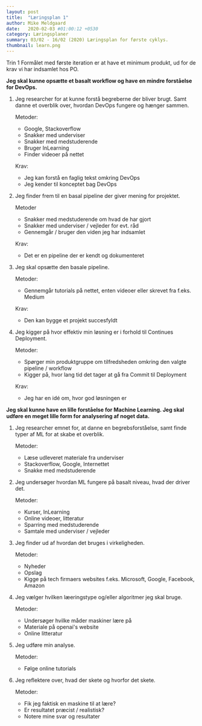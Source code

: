 ```yaml
---
layout: post
title:  "Læringsplan 1"
author: Mike Meldgaard
date:   2020-02-03 #01:00:12 +0530
category: Læringsplaner
summary: 03/02 - 16/02 (2020) Læringsplan for første cyklys.
thumbnail: learn.png
---
```

Trin 1
Formålet med første iteration er at have et minimum produkt, ud for de krav vi har indsamlet hos PO.

**Jeg skal kunne opsætte et basalt workflow og have en mindre forståelse for DevOps.**
1. Jeg researcher for at kunne forstå begreberne der bliver brugt. Samt danne et overblik over, hvordan DevOps fungere og hænger sammen.

    Metoder:
      - Google, Stackoverflow
      - Snakker med underviser
      - Snakker med medstuderende
      - Bruger InLearning
      - Finder videoer på nettet

    Krav:
      - Jeg kan forstå en faglig tekst omkring DevOps
      - Jeg kender til konceptet bag DevOps

2. Jeg finder frem til en basal pipeline der giver mening for projektet.

    Metoder
    - Snakker med medstuderende om hvad de har gjort
    - Snakker med underviser / vejleder for evt. råd
    - Gennemgår / bruger den viden jeg har indsamlet

    Krav:
    - Det er en pipeline der er kendt og dokumenteret

3. Jeg skal opsætte den basale pipeline.

    Metoder:
    - Gennemgår tutorials på nettet, enten videoer eller skrevet fra f.eks. Medium

    Krav:
    - Den kan bygge et projekt succesfyldt

4. Jeg kigger på hvor effektiv min løsning er i forhold til Continues Deployment.<br>

    Metoder:
    - Spørger min produktgruppe om tilfredsheden omkring den valgte pipeline / workflow
    - Kigger på, hvor lang tid det tager at gå fra Commit til Deployment

    Krav:
    - Jeg har en idé om, hvor god løsningen er

**Jeg skal kunne have en lille forståelse for Machine Learning. Jeg skal udføre en meget lille form for analysering af noget data.**
1. Jeg researcher emnet for, at danne en begrebsforståelse, samt finde typer af ML for at skabe et overblik.<br>

    Metoder:
    - Læse udleveret materiale fra underviser<br>
    - Stackoverflow, Google, Internettet<br>
    - Snakke med medstuderende<br>

3. Jeg undersøger hvordan ML fungere på basalt niveau, hvad der driver det.<br>

    Metoder:
    - Kurser, InLearning<br>
    - Online videoer, litteratur<br>
    - Sparring med medstuderende<br>
    - Samtale med underviser / vejleder<br>

4. Jeg finder ud af hvordan det bruges i virkeligheden.<br>

    Metoder:
    - Nyheder<br>
    - Opslag<br>
    - Kigge på tech firmaers websites f.eks. Microsoft, Google, Facebook, Amazon<br>

5. Jeg vælger hvilken læeringstype og/eller algoritmer jeg skal bruge.<br>

    Metoder:
    - Undersøger hvilke måder maskiner lære på<br>
    - Materiale på openai's website<br>
    - Online litteratur<br>

6. Jeg udføre min analyse.<br>

    Metoder:
    - Følge online tutorials<br>

7. Jeg reflektere over, hvad der skete og hvorfor det skete.<br>

    Metoder:
    - Fik jeg faktisk en maskine til at lære?<br>
    - Er resultatet præcist / realistisk?<br>
    - Notere mine svar og resultater

